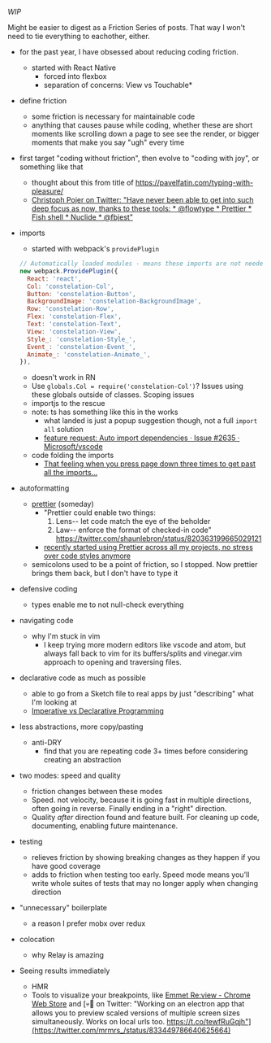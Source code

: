 _WIP_

Might be easier to digest as a Friction Series of posts. That way I won't need to tie everything to eachother, either.

- for the past year, I have obsessed about reducing coding friction.
  - started with React Native
    - forced into flexbox
    - separation of concerns: View vs Touchable*

- define friction
  - some friction is necessary for maintainable code
  - anything that causes pause while coding, whether these are short moments like scrolling down a page to see see the render, or bigger moments that make you say "ugh" every time

- first target "coding without friction", then evolve to "coding with joy", or something like that
  - thought about this from title of https://pavelfatin.com/typing-with-pleasure/
  - [Christoph Pojer on Twitter: "Have never been able to get into such deep focus as now, thanks to these tools: * @flowtype * Prettier * Fish shell * Nuclide * @fbjest"](https://twitter.com/cpojer/status/842531353136525313)

- imports
  - started with webpack's `providePlugin`
  ```js
  // Automatically loaded modules - means these imports are not needed in each file
  new webpack.ProvidePlugin({
    React: 'react',
    Col: 'constelation-Col',
    Button: 'constelation-Button',
    BackgroundImage: 'constelation-BackgroundImage',
    Row: 'constelation-Row',
    Flex: 'constelation-Flex',
    Text: 'constelation-Text',
    View: 'constelation-View',
    Style_: 'constelation-Style_',
    Event_: 'constelation-Event_',
    Animate_: 'constelation-Animate_',
  }),
  ```
    - doesn't work in RN
    - Use `globals.Col = require('constelation-Col')`? Issues using these globals outside of classes. Scoping issues
  - importjs to the rescue
  - note: ts has something like this in the works
    - what landed is just a popup suggestion though, not a full `import all` solution
    - [feature request: Auto import dependencies · Issue #2635 · Microsoft/vscode](https://github.com/Microsoft/vscode/issues/2635)
  - code folding the imports
    - [That feeling when you press page down three times to get past all the imports...](https://twitter.com/BrandonBloom/status/839336948049195009)

- autoformatting
  - [prettier](https://github.com/prettier/prettier) (someday)
    - "Prettier could enable two things:
      1. Lens-- let code match the eye of the beholder
      2. Law-- enforce the format of checked-in code"
      https://twitter.com/shaunlebron/status/820363199665029121
    - [recently started using Prettier across all my projects, no stress over code styles anymore](https://twitter.com/markacola/status/839396401595310080)
  - semicolons used to be a point of friction, so I stopped. Now prettier brings them back, but I don't have to type it

- defensive coding
  - types enable me to not null-check everything

- navigating code
  - why I'm stuck in vim
    - I keep trying more modern editors like vscode and atom, but always fall back to vim for its buffers/splits and vinegar.vim approach to opening and traversing files.

- declarative code as much as possible
  - able to go from a Sketch file to real apps by just "describing" what I'm looking at
  - [Imperative vs Declarative Programming](https://tylermcginnis.com/imperative-vs-declarative-programming/)

- less abstractions, more copy/pasting
  - anti-DRY
    - find that you are repeating code 3+ times before considering creating an abstraction

- two modes: speed and quality
  - friction changes between these modes
  - Speed. not velocity, because it is going fast in multiple directions, often going in reverse. Finally ending in a "right" direction.
  - Quality _after_ direction found and feature built. For cleaning up code, documenting, enabling future maintenance.

- testing
  - relieves friction by showing breaking changes as they happen if you have good coverage
  - adds to friction when testing too early. Speed mode means you'll write whole suites of tests that may no longer apply when changing direction

- "unnecessary" boilerplate
  - a reason I prefer mobx over redux

- colocation
  - why Relay is amazing

- Seeing results immediately
  - HMR
  - Tools to visualize your breakpoints, like [Emmet Re:view - Chrome Web Store](https://chrome.google.com/webstore/detail/emmet-review/epejoicbhllgiimigokgjdoijnpaphdp?hl=en) and [💀🐆 on Twitter: "Working on an electron app that allows you to preview scaled versions of multiple screen sizes simultaneously. Works on local urls too. https://t.co/tewfRuGqjh"](https://twitter.com/mrmrs_/status/833449786640625664)
